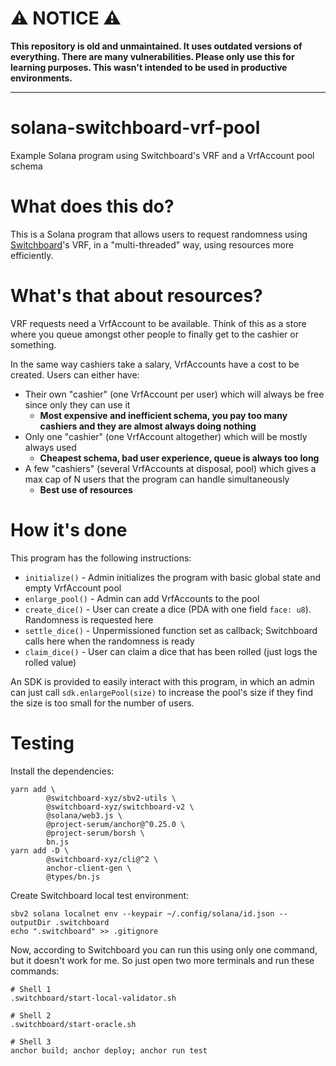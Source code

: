 # ⚠️ NOTICE ⚠️

**This repository is old and unmaintained. It uses outdated versions of everything. There are many vulnerabilities. Please only use this for learning purposes. This wasn't intended to be used in productive environments.**

---

# solana-switchboard-vrf-pool

Example Solana program using Switchboard's VRF and a VrfAccount pool schema

# What does this do?

This is a Solana program that allows users to request randomness using [Switchboard](https://github.com/switchboard-xyz/switchboard-v2)'s VRF, in a "multi-threaded" way, using resources more efficiently.

# What's that about resources?

VRF requests need a VrfAccount to be available. Think of this as a store where you queue amongst other people to finally get to the cashier or something.

In the same way cashiers take a salary, VrfAccounts have a cost to be created. Users can either have:

- Their own "cashier" (one VrfAccount per user) which will always be free since only they can use it
   - **Most expensive and inefficient schema, you pay too many cashiers and they are almost always doing nothing**
- Only one "cashier" (one VrfAccount altogether) which will be mostly always used
   - **Cheapest schema, bad user experience, queue is always too long**
- A few "cashiers" (several VrfAccounts at disposal, pool) which gives a max cap of N users that the program can handle simultaneously
   - **Best use of resources**

# How it's done

This program has the following instructions:

- `initialize()` - Admin initializes the program with basic global state and empty VrfAccount pool
- `enlarge_pool()` - Admin can add VrfAccounts to the pool
- `create_dice()` - User can create a dice (PDA with one field `face: u8`). Randomness is requested here
- `settle_dice()` - Unpermissioned function set as callback; Switchboard calls here when the randomness is ready
- `claim_dice()` - User can claim a dice that has been rolled (just logs the rolled value)

An SDK is provided to easily interact with this program, in which an admin can just call `sdk.enlargePool(size)` to increase the pool's size if they find the size is too small for the number of users.

# Testing

Install the dependencies:

```
yarn add \
        @switchboard-xyz/sbv2-utils \
        @switchboard-xyz/switchboard-v2 \
        @solana/web3.js \
        @project-serum/anchor@^0.25.0 \
        @project-serum/borsh \
        bn.js
yarn add -D \
        @switchboard-xyz/cli@^2 \
        anchor-client-gen \
        @types/bn.js
```

Create Switchboard local test environment:

```
sbv2 solana localnet env --keypair ~/.config/solana/id.json --outputDir .switchboard
echo ".switchboard" >> .gitignore
```

Now, according to Switchboard you can run this using only one command, but it doesn't work for me. So just open two more terminals and run these commands:

```
# Shell 1
.switchboard/start-local-validator.sh

# Shell 2
.switchboard/start-oracle.sh

# Shell 3
anchor build; anchor deploy; anchor run test
```
